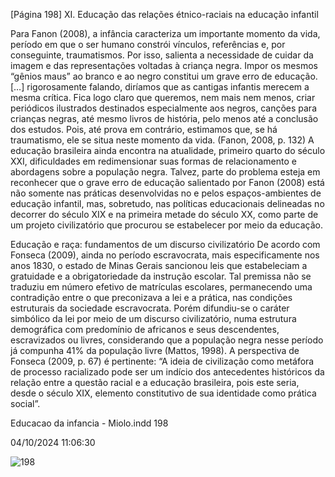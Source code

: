 [Página 198]
XI. Educação das relações étnico-raciais na educação infantil

Para Fanon (2008), a infância caracteriza um importante momento
da vida, período em que o ser humano constrói vínculos, referências
e, por conseguinte, traumatismos. Por isso, salienta a necessidade de
cuidar da imagem e das representações voltadas à criança negra.
Impor os mesmos “gênios maus” ao branco e ao negro
constitui um grave erro de educação. […] rigorosamente
falando, diríamos que as cantigas infantis merecem a mesma
crítica. Fica logo claro que queremos, nem mais nem menos,
criar periódicos ilustrados destinados especialmente aos
negros, canções para crianças negras, até mesmo livros de
história, pelo menos até a conclusão dos estudos. Pois, até
prova em contrário, estimamos que, se há traumatismo, ele se
situa neste momento da vida.
(Fanon, 2008, p. 132)
A educação brasileira ainda encontra na atualidade, primeiro
quarto do século XXI, dificuldades em redimensionar suas formas de
relacionamento e abordagens sobre a população negra. Talvez, parte
do problema esteja em reconhecer que o grave erro de educação salientado por Fanon (2008) está não somente nas práticas desenvolvidas no
e pelos espaços-ambientes de educação infantil, mas, sobretudo, nas
políticas educacionais delineadas no decorrer do século XIX e na primeira metade do século XX, como parte de um projeto civilizatório que
procurou se estabelecer por meio da educação.

Educação e raça:
fundamentos de um discurso civilizatório
De acordo com Fonseca (2009), ainda no período escravocrata, mais
especificamente nos anos 1830, o estado de Minas Gerais sancionou
leis que estabeleciam a gratuidade e a obrigatoriedade da instrução
escolar. Tal premissa não se traduziu em número efetivo de matrículas
escolares, permanecendo uma contradição entre o que preconizava a
lei e a prática, nas condições estruturais da sociedade escravocrata.
Porém difundiu-se o caráter simbólico da lei por meio de um discurso
civilizatório, numa estrutura demográfica com predomínio de africanos e seus descendentes, escravizados ou livres, considerando que
a população negra nesse período já compunha 41% da população livre
(Mattos, 1998). A perspectiva de Fonseca (2009, p. 67) é pertinente:
“A ideia de civilização como metáfora de processo racializado pode
ser um indício dos antecedentes históricos da relação entre a questão
racial e a educação brasileira, pois este seria, desde o século XIX, elemento constitutivo de sua identidade como prática social”.


Educacao da infancia - Miolo.indd 198

04/10/2024 11:06:30

![198](./img/page_198-01.jpg)
